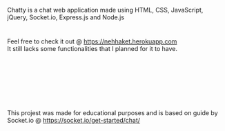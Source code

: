Chatty is a chat web application made using HTML, CSS, JavaScript, jQuery, Socket.io, Express.js and Node.js  
#
Feel free to check it out @ https://nehhaket.herokuapp.com  
It still lacks some functionalities that I planned for it to have.  

&nbsp;

&nbsp;

&nbsp;

#
This projest was made for educational purposes and is based on guide by Socket.io @ https://socket.io/get-started/chat/

